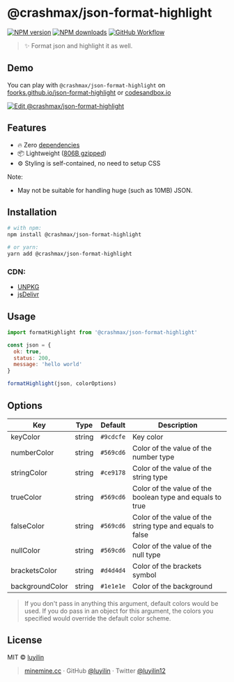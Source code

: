# @crashmax/json-format-highlight

[![NPM version](https://img.shields.io/npm/v/@crashmax/json-format-highlight.svg?style=flat)](https://npmjs.com/package/@crashmax/json-format-highlight)
[![NPM downloads](https://img.shields.io/npm/dm/@crashmax/json-format-highlight.svg?style=flat)](https://npmjs.com/package/@crashmax/json-format-highlight)
[![GitHub Workflow](https://img.shields.io/github/workflow/status/foorks/json-format-highlight/github-pages)](https://github.com/foorks/@crashmax/json-format-highlight/actions)

> ✨ Format json and highlight it as well.

## Demo

You can play with `@crashmax/json-format-highlight` on [foorks.github.io/json-format-highlight](https://foorks.github.io/json-format-highlight/) or [codesandbox.io](https://codesandbox.io/s/crashmax-json-format-highlight-dr6ti)

[![Edit @crashmax/json-format-highlight](https://codesandbox.io/static/img/play-codesandbox.svg)](https://codesandbox.io/s/crashmax-json-format-highlight-dr6ti)

## Features

 - 🔥 Zero [dependencies](https://www.npmjs.com/package/@crashmax/json-format-highlight?activeTab=dependents)
 - 📦 Lightweight ([806B gzipped](https://bundlephobia.com/package/@crashmax/json-format-highlight))
 - ⚙️ Styling is self-contained, no need to setup CSS

Note:

 - May not be suitable for handling huge (such as 10MB) JSON.

## Installation

```sh
# with npm:
npm install @crashmax/json-format-highlight

# or yarn:
yarn add @crashmax/json-format-highlight
```

### CDN:
 - [UNPKG](https://unpkg.com/@crashmax/json-format-highlight@latest/dist/)
 - [jsDelivr](https://cdn.jsdelivr.net/npm/@crashmax/json-format-highlight@latest/dist/)

## Usage

```js
import formatHighlight from '@crashmax/json-format-highlight'

const json = {
  ok: true,
  status: 200,
  message: 'hello world'
}

formatHighlight(json, colorOptions)
```

## Options

|Key|Type|Default|Description|
|---|---|---|---|
|keyColor       |string|```#9cdcfe```|Key color|
|numberColor    |string|```#569cd6```|Color of the value of the number type|
|stringColor    |string|```#ce9178```|Color of the value of the string type|
|trueColor      |string|```#569cd6```|Color of the value of the boolean type and equals to true|
|falseColor     |string|```#569cd6```|Color of the value of the string type and equals to false|
|nullColor      |string|```#569cd6```|Color of the value of the null type|
|bracketsColor  |string|```#d4d4d4```|Color of the brackets symbol|
|backgroundColor|string|```#1e1e1e```|Color of the background|

> If you don't pass in anything this argument, default colors would be used. If you do pass in an object for this argument,
the colors you specified would override the default color scheme.

## License

MIT &copy; [luyilin](https://github.com/luyilin)

> [minemine.cc](https://minemine.cc) · GitHub [@luyilin](https://github.com/luyilin) · Twitter [@luyilin12](https://twitter.com/luyilin12)
